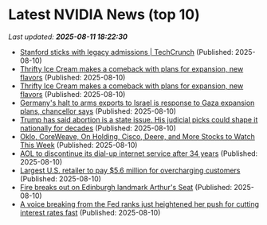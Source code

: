 # Latest NVIDIA News (top 10)
_Last updated: **2025-08-11 18:22:30**_

- [Stanford sticks with legacy admissions | TechCrunch](https://techcrunch.com/2025/08/10/stanford-sticks-with-legacy-admissions/) (Published: 2025-08-10)
- [Thrifty Ice Cream makes a comeback with plans for expansion, new flavors](https://biztoc.com/x/8cc07a9426f06263) (Published: 2025-08-10)
- [Thrifty Ice Cream makes a comeback with plans for expansion, new flavors](https://biztoc.com/x/8cc07a9426f06263) (Published: 2025-08-10)
- [Germany's halt to arms exports to Israel is response to Gaza expansion plans, chancellor says](https://biztoc.com/x/d81de40d2ae79465) (Published: 2025-08-10)
- [Trump has said abortion is a state issue. His judicial picks could shape it nationally for decades](https://biztoc.com/x/168cf99acc4239cb) (Published: 2025-08-10)
- [Oklo, CoreWeave, On Holding, Cisco, Deere, and More Stocks to Watch This Week](https://biztoc.com/x/cac41d17f3f30b6d) (Published: 2025-08-10)
- [AOL to discontinue its dial-up internet service after 34 years](https://biztoc.com/x/696921d6e1812002) (Published: 2025-08-10)
- [Largest U.S. retailer to pay $5.6 million for overcharging customers](https://biztoc.com/x/051be711a9638915) (Published: 2025-08-10)
- [Fire breaks out on Edinburgh landmark Arthur's Seat](https://biztoc.com/x/8f3059cc1baf0684) (Published: 2025-08-10)
- [A voice breaking from the Fed ranks just heightened her push for cutting interest rates fast](https://biztoc.com/x/68756b01a9fd9d30) (Published: 2025-08-10)
